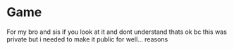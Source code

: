 # Game
For my bro and sis if you look at it and dont understand thats ok bc this was private but i needed to make it public for well... reasons
